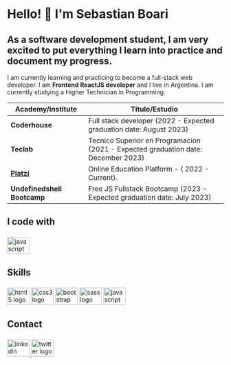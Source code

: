 # Hello! 👋 I'm Sebastian Boari
## As a software development student, I am very excited to put everything I learn into practice and document my progress.

I am currently learning and practicing to become a full-stack web developer. I am **Frontend ReactJS developer** and I live in Argentina. I am currently studying a Higher Technician in Programming.

| Academy/Institute       | Titulo/Estudio                                                  |
| ---            |          --                                                       |
| **Coderhouse** | Full stack developer (2022 - Expected graduation date: August 2023)            | 
| **Teclab**     | Tecnico Superior en Programacion (2021 - Expected graduation date: December 2023)|
| [**Platzi**](https://platzi.com/p/luciosebastianboari)     | Online Education Platform - ( 2022 - Current).   |
| **Undefinedshell Bootcamp**| Free JS Fullstack Bootcamp (2023 - Expected graduation date: July 2023)      |

###

<h2 align="left">I code with</h2>

###

<div align="left">
  <img src="https://cdn.jsdelivr.net/gh/devicons/devicon/icons/javascript/javascript-original.svg" height="40" width="52" alt="javascript logo"  />
</div>

###

<h2 align="left">Skills</h2>

###

<div align="left">
  <img src="https://cdn.jsdelivr.net/gh/devicons/devicon/icons/html5/html5-original.svg" height="40" width="52" alt="html5 logo"  />
  <img src="https://cdn.jsdelivr.net/gh/devicons/devicon/icons/css3/css3-original.svg" height="40" width="52" alt="css3 logo"  />
  <img src="https://cdn.jsdelivr.net/gh/devicons/devicon/icons/bootstrap/bootstrap-original.svg" height="40" width="52" alt="bootstrap logo"  />
  <img src="https://cdn.jsdelivr.net/gh/devicons/devicon/icons/sass/sass-original.svg" height="40" width="52" alt="sass logo"  />
  <img src="https://cdn.jsdelivr.net/gh/devicons/devicon/icons/javascript/javascript-original.svg" height="40" width="52" alt="javascript logo"  />
</div>

###

<h2 align="left">Contact</h2>

###

<div align="left">
  <a href="https://www.linkedin.com/in/sebastian-boari-825111224/" target="_blank">
    <img src="https://raw.githubusercontent.com/maurodesouza/profile-readme-generator/master/src/assets/icons/social/linkedin/default.svg" width="52" height="40" alt="linkedin logo"  />
  </a>
  <a href="https://twitter.com/SBoari" target="_blank">
    <img src="https://raw.githubusercontent.com/maurodesouza/profile-readme-generator/master/src/assets/icons/social/twitter/default.svg" width="52" height="40" alt="twitter logo"  />
  </a>
</div>

###

<!---
SebastianBoari/SebastianBoari is a ✨ special ✨ repository because its `README.md` (this file) appears on your GitHub profile.
You can click the Preview link to take a look at your changes.
--->
